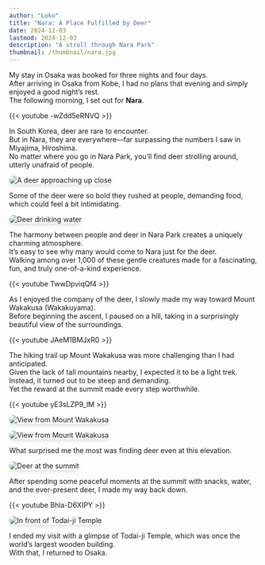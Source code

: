```yaml
---
author: "Loko"
title: "Nara: A Place Fulfilled by Deer"
date: 2024-12-03
lastmod: 2024-12-03
description: "A stroll through Nara Park"
thumbnail: /thumbnail/nara.jpg
---
```


My stay in Osaka was booked for three nights and four days.  
After arriving in Osaka from Kobe, I had no plans that evening and simply enjoyed a good night’s rest.  
The following morning, I set out for **Nara**.

{{< youtube -wZdd5eRNVQ >}}

In South Korea, deer are rare to encounter.  
But in Nara, they are everywhere—far surpassing the numbers I saw in Miyajima, Hiroshima.  
No matter where you go in Nara Park, you’ll find deer strolling around, utterly unafraid of people.

![A deer approaching up close](/jr-travel/nara-1.jpg)

Some of the deer were so bold they rushed at people, demanding food, which could feel a bit intimidating.

![Deer drinking water](/jr-travel/nara-2.jpg)

The harmony between people and deer in Nara Park creates a uniquely charming atmosphere.  
It’s easy to see why many would come to Nara just for the deer.  
Walking among over 1,000 of these gentle creatures made for a fascinating, fun, and truly one-of-a-kind experience.

{{< youtube TwwDpviqQf4 >}}

As I enjoyed the company of the deer, I slowly made my way toward Mount Wakakusa (Wakakuyama).  
Before beginning the ascent, I paused on a hill, taking in a surprisingly beautiful view of the surroundings.

{{< youtube JAeM1BMJxR0 >}}

The hiking trail up Mount Wakakusa was more challenging than I had anticipated.  
Given the lack of tall mountains nearby, I expected it to be a light trek.  
Instead, it turned out to be steep and demanding.  
Yet the reward at the summit made every step worthwhile.

{{< youtube yE3sLZP9_lM >}}

![View from Mount Wakakusa](/jr-travel/nara-3.jpg)

![View from Mount Wakakusa](/jr-travel/nara-4.jpg)

What surprised me the most was finding deer even at this elevation.

![Deer at the summit](/jr-travel/nara-5.jpg)

After spending some peaceful moments at the summit with snacks, water, and the ever-present deer, I made my way back down.

{{< youtube Bhla-D6XIPY >}}

![In front of Todai-ji Temple](/jr-travel/nara-6.jpg)

I ended my visit with a glimpse of Todai-ji Temple, which was once the world’s largest wooden building.  
With that, I returned to Osaka.

<style>
  img {
    border-radius: 10px;
    box-shadow: 0 4px 6px rgba(0, 0, 0, 0.1);
    transition: transform 0.2s ease, box-shadow 0.2s ease;
  }

  img:hover {
    transform: scale(1.05);
    box-shadow: 0 8px 12px rgba(0, 0, 0, 0.2);
  }
</style>
